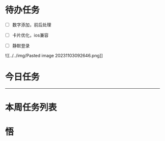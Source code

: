# 待办任务
- [ ] 数字添加，前后处理
- [ ] 卡片优化，ios兼容
- [ ] 静默登录


![[../../img/Pasted image 20231103092646.png]]
# 今日任务







------
# 本周任务列表









# 悟
